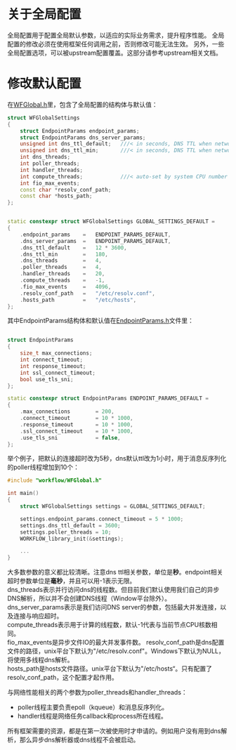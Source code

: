 # 关于全局配置

全局配置用于配置全局默认参数，以适应的实际业务需求，提升程序性能。
全局配置的修改必须在使用框架任何调用之前，否则修改可能无法生效。
另外，一些全局配置选项，可以被upstream配置覆盖。这部分请参考upstream相关文档。

# 修改默认配置

在[WFGlobal.h](../src/manager/WFGlobal.h)里，包含了全局配置的结构体与默认值：
~~~cpp
struct WFGlobalSettings
{
    struct EndpointParams endpoint_params;
    struct EndpointParams dns_server_params;
    unsigned int dns_ttl_default;   ///< in seconds, DNS TTL when network request success
    unsigned int dns_ttl_min;       ///< in seconds, DNS TTL when network request fail
    int dns_threads;
    int poller_threads;
    int handler_threads;
    int compute_threads;            ///< auto-set by system CPU number if value<=0
    int fio_max_events;
    const char *resolv_conf_path;
    const char *hosts_path;
};


static constexpr struct WFGlobalSettings GLOBAL_SETTINGS_DEFAULT =
{
    .endpoint_params    =   ENDPOINT_PARAMS_DEFAULT,
    .dns_server_params  =   ENDPOINT_PARAMS_DEFAULT,
    .dns_ttl_default    =   12 * 3600,
    .dns_ttl_min        =   180,
    .dns_threads        =   4,
    .poller_threads     =   4,
    .handler_threads    =   20,
    .compute_threads    =   -1,
    .fio_max_events     =   4096,
    .resolv_conf_path   =   "/etc/resolv.conf",
    .hosts_path         =   "/etc/hosts",
};
~~~

其中EndpointParams结构体和默认值在[EndpointParams.h](../src/manager/EndpointParams.h)文件里：

~~~cpp

struct EndpointParams
{
    size_t max_connections;
    int connect_timeout;
    int response_timeout;
    int ssl_connect_timeout;
    bool use_tls_sni;
};

static constexpr struct EndpointParams ENDPOINT_PARAMS_DEFAULT =
{
    .max_connections        = 200,
    .connect_timeout        = 10 * 1000,
    .response_timeout       = 10 * 1000,
    .ssl_connect_timeout    = 10 * 1000,
    .use_tls_sni            = false,
};
~~~

举个例子，把默认的连接超时改为5秒，dns默认ttl改为1小时，用于消息反序列化的poller线程增加到10个：

~~~cpp
#include "workflow/WFGlobal.h"

int main()
{
    struct WFGlobalSettings settings = GLOBAL_SETTINGS_DEFAULT;

    settings.endpoint_params.connect_timeout = 5 * 1000;
    settings.dns_ttl_default = 3600;
    settings.poller_threads = 10;
    WORKFLOW_library_init(&settings);

    ...
}
~~~

大多数参数的意义都比较清晰。注意dns ttl相关参数，单位是**秒**。endpoint相关超时参数单位是**毫秒**，并且可以用-1表示无限。  
dns_threads表示并行访问dns的线程数。但目前我们默认使用我们自己的异步DNS解析，所以并不会创建DNS线程（Window平台除外）。  
dns_server_params表示是我们访问DNS server的参数，包括最大并发连接，以及连接与响应超时。  
compute_threads表示用于计算的线程数，默认-1代表与当前节点CPU核数相同。  
fio_max_events是异步文件IO的最大并发事件数。
resolv_conf_path是dns配置文件的路径，unix平台下默认为"/etc/resolv.conf"。Windows下默认为NULL，将使用多线程dns解析。  
hosts_path是hosts文件路径。unix平台下默认为"/etc/hosts“。只有配置了resolv_conf_path，这个配置才起作用。  

与网络性能相关的两个参数为poller_threads和handler_threads：
* poller线程主要负责epoll（kqueue）和消息反序列化。
* handler线程是网络任务callback和process所在线程。

所有框架需要的资源，都是在第一次被使用时才申请的。例如用户没有用到dns解析，那么异步dns解析器或dns线程不会被启动。  
